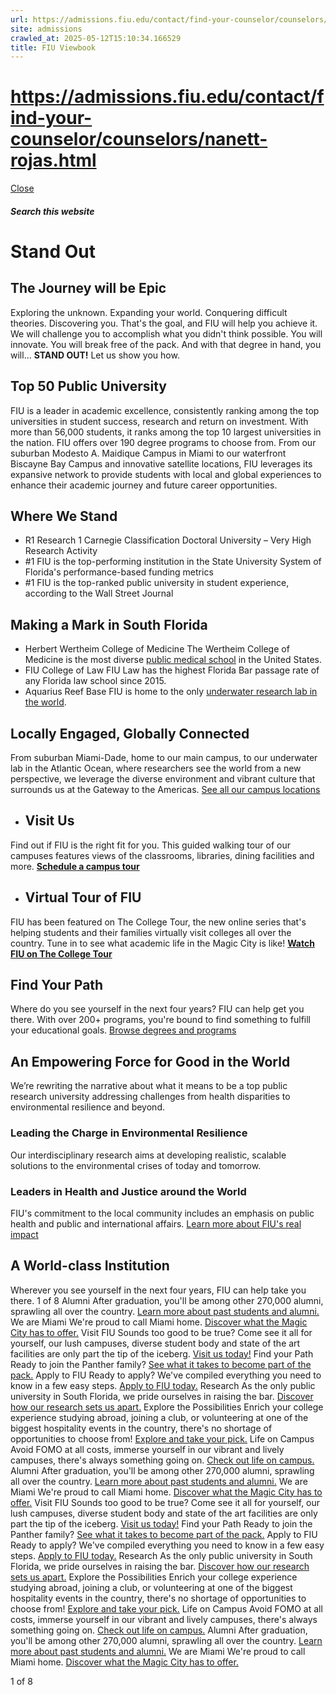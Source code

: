 ```yaml
---
url: https://admissions.fiu.edu/contact/find-your-counselor/counselors/nanett-rojas.html
site: admissions
crawled_at: 2025-05-12T15:10:34.166529
title: FIU Viewbook
---
```


# https://admissions.fiu.edu/contact/find-your-counselor/counselors/nanett-rojas.html

[ Close ](https://admissions.fiu.edu/viewbook/)
##### Search this website
# Stand Out
## The Journey will be Epic
Exploring the unknown. Expanding your world. Conquering difficult theories. Discovering you.
That's the goal, and FIU will help you achieve it.
We will challenge you to accomplish what you didn't think possible. You will innovate. You will break free of the pack. And with that degree in hand, you will... **STAND OUT!**
Let us show you how.
## Top 50 Public University
FIU is a leader in academic excellence, consistently ranking among the top universities in student success, research and return on investment. With more than 56,000 students, it ranks among the top 10 largest universities in the nation. FIU offers over 190 degree programs to choose from.
From our suburban Modesto A. Maidique Campus in Miami to our waterfront Biscayne Bay Campus and innovative satellite locations, FIU leverages its expansive network to provide students with local and global experiences to enhance their academic journey and future career opportunities.
## Where We Stand
  * R1
Research 1 Carnegie Classification Doctoral University – Very High Research Activity
  * #1 
FIU is the top-performing institution in the State University System of Florida's performance-based funding metrics
  * #1
FIU is the top-ranked public university in student experience, according to the Wall Street Journal


## Making a Mark in South Florida
  * Herbert Wertheim College of Medicine
The Wertheim College of Medicine is the most diverse [public medical school](https://medicine.fiu.edu/) in the United States.
  * FIU College of Law
FIU Law has the highest Florida Bar passage rate of any Florida law school since 2015.
  * Aquarius Reef Base
FIU is home to the only [underwater research lab in the world](https://environment.fiu.edu/aquarius/).


## Locally Engaged, Globally Connected
From suburban Miami-Dade, home to our main campus, to our underwater lab in the Atlantic Ocean, where researchers see the world from a new perspective, we leverage the diverse environment and vibrant culture that surrounds us at the Gateway to the Americas.
[See all our campus locations](https://www.fiu.edu/locations/index.html)
  * ## Visit Us
Find out if FIU is the right fit for you. This guided walking tour of our campuses features views of the classrooms, libraries, dining facilities and more.
**[Schedule a campus tour](https://admissions.fiu.edu/experience-fiu/campus-tours/index.html)**
  * ## Virtual Tour of FIU
FIU has been featured on The College Tour, the new online series that's helping students and their families virtually visit colleges all over the country. 
Tune in to see what academic life in the Magic City is like!
[**Watch FIU on The College Tour**](https://go.fiu.edu/watchthecollegetour)


## Find Your Path
Where do you see yourself in the next four years? FIU can help get you there. With over 200+ programs, you're bound to find something to fulfill your educational goals.
[Browse degrees and programs](https://admissions.fiu.edu/viewbook/degrees-and-programs/index.html)
## An Empowering Force for Good in the World
We’re rewriting the narrative about what it means to be a top public research university addressing challenges from health disparities to environmental resilience and beyond.
### Leading the Charge in Environmental Resilience
Our interdisciplinary research aims at developing realistic, scalable solutions to the environmental crises of today and tomorrow.
### Leaders in Health and Justice around the World
FIU's commitment to the local community includes an emphasis on public health and public and international affairs.
[Learn more about FIU's real impact](https://top50.fiu.edu/)
## A World-class Institution
Wherever you see yourself in the next four years, FIU can help take you there.
1 of 8
Alumni
After graduation, you'll be among other 270,000 alumni, sprawling all over the country.
[Learn more about past students and alumni.](https://admissions.fiu.edu/viewbook/alumni/index.html)
We are Miami
We're proud to call Miami home.
[Discover what the Magic City has to offer.](https://admissions.fiu.edu/viewbook/we-are-miami/index.html)
Visit FIU
Sounds too good to be true? Come see it all for yourself, our lush campuses, diverse student body and state of the art facilities are only part the tip of the iceberg.
[Visit us today!](https://admissions.fiu.edu/viewbook/visit-fiu/index.html)
Find your Path
Ready to join the Panther family?
[See what it takes to become part of the pack.](https://admissions.fiu.edu/viewbook/degrees-and-programs/index.html)
Apply to FIU
Ready to apply? We've compiled everything you need to know in a few easy steps.
[Apply to FIU today.](https://admissions.fiu.edu/viewbook/apply/index.html)
Research
As the only public university in South Florida, we pride ourselves in raising the bar.
[Discover how our research sets us apart.](https://admissions.fiu.edu/viewbook/research/index.html)
Explore the Possibilities
Enrich your college experience studying abroad, joining a club, or volunteering at one of the biggest hospitality events in the country, there's no shortage of opportunities to choose from!
[Explore and take your pick.](https://admissions.fiu.edu/viewbook/explore-the-possibilities/index.html)
Life on Campus
Avoid FOMO at all costs, immerse yourself in our vibrant and lively campuses, there's always something going on.
[Check out life on campus.](https://admissions.fiu.edu/viewbook/life-on-campus/index.html)
Alumni
After graduation, you'll be among other 270,000 alumni, sprawling all over the country.
[Learn more about past students and alumni.](https://admissions.fiu.edu/viewbook/alumni/index.html)
We are Miami
We're proud to call Miami home.
[Discover what the Magic City has to offer.](https://admissions.fiu.edu/viewbook/we-are-miami/index.html)
Visit FIU
Sounds too good to be true? Come see it all for yourself, our lush campuses, diverse student body and state of the art facilities are only part the tip of the iceberg.
[Visit us today!](https://admissions.fiu.edu/viewbook/visit-fiu/index.html)
Find your Path
Ready to join the Panther family?
[See what it takes to become part of the pack.](https://admissions.fiu.edu/viewbook/degrees-and-programs/index.html)
Apply to FIU
Ready to apply? We've compiled everything you need to know in a few easy steps.
[Apply to FIU today.](https://admissions.fiu.edu/viewbook/apply/index.html)
Research
As the only public university in South Florida, we pride ourselves in raising the bar.
[Discover how our research sets us apart.](https://admissions.fiu.edu/viewbook/research/index.html)
Explore the Possibilities
Enrich your college experience studying abroad, joining a club, or volunteering at one of the biggest hospitality events in the country, there's no shortage of opportunities to choose from!
[Explore and take your pick.](https://admissions.fiu.edu/viewbook/explore-the-possibilities/index.html)
Life on Campus
Avoid FOMO at all costs, immerse yourself in our vibrant and lively campuses, there's always something going on.
[Check out life on campus.](https://admissions.fiu.edu/viewbook/life-on-campus/index.html)
Alumni
After graduation, you'll be among other 270,000 alumni, sprawling all over the country.
[Learn more about past students and alumni.](https://admissions.fiu.edu/viewbook/alumni/index.html)
We are Miami
We're proud to call Miami home.
[Discover what the Magic City has to offer.](https://admissions.fiu.edu/viewbook/we-are-miami/index.html)


1 of 8

